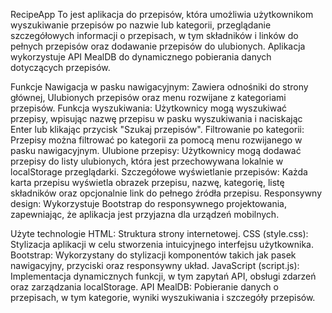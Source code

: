 RecipeApp
To jest aplikacja do przepisów, która umożliwia użytkownikom wyszukiwanie przepisów po nazwie lub kategorii, przeglądanie szczegółowych informacji o przepisach, w tym składników i linków do pełnych przepisów oraz dodawanie przepisów do ulubionych. Aplikacja wykorzystuje API MealDB do dynamicznego pobierania danych dotyczących przepisów.

Funkcje
Nawigacja w pasku nawigacyjnym: Zawiera odnośniki do strony głównej, Ulubionych przepisów oraz menu rozwijane z kategoriami przepisów.
Funkcja wyszukiwania: Użytkownicy mogą wyszukiwać przepisy, wpisując nazwę przepisu w pasku wyszukiwania i naciskając Enter lub klikając przycisk "Szukaj przepisów".
Filtrowanie po kategorii: Przepisy można filtrować po kategorii za pomocą menu rozwijanego w pasku nawigacyjnym.
Ulubione przepisy: Użytkownicy mogą dodawać przepisy do listy ulubionych, która jest przechowywana lokalnie w localStorage przeglądarki.
Szczegółowe wyświetlanie przepisów: Każda karta przepisu wyświetla obrazek przepisu, nazwę, kategorię, listę składników oraz opcjonalnie link do pełnego źródła przepisu.
Responsywny design: Wykorzystuje Bootstrap do responsywnego projektowania, zapewniając, że aplikacja jest przyjazna dla urządzeń mobilnych.

Użyte technologie
HTML: Struktura strony internetowej.
CSS (style.css): Stylizacja aplikacji w celu stworzenia intuicyjnego interfejsu użytkownika.
Bootstrap: Wykorzystany do stylizacji komponentów takich jak pasek nawigacyjny, przyciski oraz responsywny układ.
JavaScript (script.js): Implementacja dynamicznych funkcji, w tym zapytań API, obsługi zdarzeń oraz zarządzania localStorage.
API MealDB: Pobieranie danych o przepisach, w tym kategorie, wyniki wyszukiwania i szczegóły przepisów.
